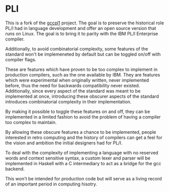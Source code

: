 # PLI

This is a fork of the [gccpl1](https://pl1gcc.sourceforge.net/) project. The goal is to preserve the historical role PL/I had in language development and offer an open source version that runs on Linux.
The goal is to bring it to parity with the IBM PL/I Enterprise compiler.

Additionally, to avoid combinatorial complexity, some features of the standard won't be implemeneted by default but can be toggled on/off with compiler flags.

These are features which have proven to be too complex to implement in production compilers, such as the one available by IBM. They are features which were experimental when originally written, never implemented before,
thus the need for backwards compatibility never existed. Additionally, since every aspect of the standard was meant to be implemented at once, introducing these obscurer aspects of the standard introduces combinatorial complexity in their implementation.

By making it possible to toggle these features on and off, they can be implemented in a limited fashion to avoid the problem of having a compiler too complex to maintain.

By allowing these obscure features a chance to be implemented, people interested in retro computing and the history of compilers can get a feel for the vision and ambition the initial designers had for PL/I.

To deal with the complexity of implementing a language with no reserved words and context sensitive syntax, a custom lexer and parser will be implemented in Haskell with a C intermediary to act as a bridge for the gcc backend.

This won't be intended for production code but will serve as a living record of an important period in computing hisotry.
